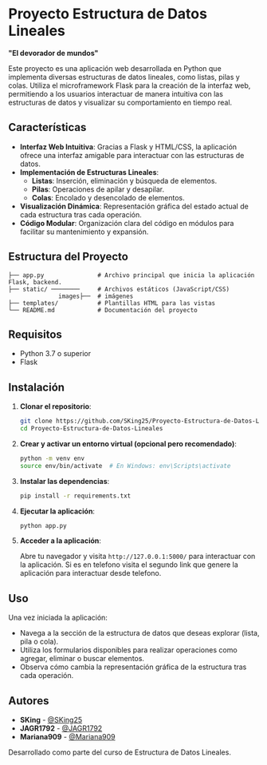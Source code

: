# Proyecto Estructura de Datos Lineales

**"El devorador de mundos"**

Este proyecto es una aplicación web desarrollada en Python que implementa diversas estructuras de datos lineales, como listas, pilas y colas. 
Utiliza el microframework Flask para la creación de la interfaz web, permitiendo a los usuarios interactuar de manera intuitiva con las estructuras de datos y visualizar su comportamiento en tiempo real.

## Características

- **Interfaz Web Intuitiva**: Gracias a Flask y HTML/CSS, la aplicación ofrece una interfaz amigable para interactuar con las estructuras de datos.
- **Implementación de Estructuras Lineales**:
  - **Listas**: Inserción, eliminación y búsqueda de elementos.
  - **Pilas**: Operaciones de apilar y desapilar.
  - **Colas**: Encolado y desencolado de elementos.
- **Visualización Dinámica**: Representación gráfica del estado actual de cada estructura tras cada operación.
- **Código Modular**: Organización clara del código en módulos para facilitar su mantenimiento y expansión.

## Estructura del Proyecto

```
├── app.py               # Archivo principal que inicia la aplicación Flask, backend.
├── static/ ────────     # Archivos estáticos (JavaScript/CSS)
              images├──  # imágenes
├── templates/           # Plantillas HTML para las vistas
└── README.md            # Documentación del proyecto
```

## Requisitos

- Python 3.7 o superior
- Flask

## Instalación

1. **Clonar el repositorio**:

   ```bash
   git clone https://github.com/SKing25/Proyecto-Estructura-de-Datos-Lineales.git
   cd Proyecto-Estructura-de-Datos-Lineales
   ```

2. **Crear y activar un entorno virtual (opcional pero recomendado)**:

   ```bash
   python -m venv env
   source env/bin/activate  # En Windows: env\Scripts\activate
   ```

3. **Instalar las dependencias**:

   ```bash
   pip install -r requirements.txt
   ```

4. **Ejecutar la aplicación**:

   ```bash
   python app.py
   ```

5. **Acceder a la aplicación**:

   Abre tu navegador y visita `http://127.0.0.1:5000/` para interactuar con la aplicación.
   Si es en telefono visita el segundo link que genere la aplicación para interactuar desde telefono.

## Uso

Una vez iniciada la aplicación:

- Navega a la sección de la estructura de datos que deseas explorar (lista, pila o cola).
- Utiliza los formularios disponibles para realizar operaciones como agregar, eliminar o buscar elementos.
- Observa cómo cambia la representación gráfica de la estructura tras cada operación.

## Autores

- **SKing** - [@SKing25](https://github.com/SKing25)
- **JAGR1792** - [@JAGR1792](https://github.com/JAGR1792)
- **Mariana909** - [@Mariana909](https://github.com/Mariana909)
  
Desarrollado como parte del curso de Estructura de Datos Lineales.

